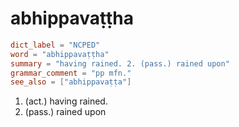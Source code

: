 # abhippavaṭṭha

``` toml
dict_label = "NCPED"
word = "abhippavaṭṭha"
summary = "having rained. 2. (pass.) rained upon"
grammar_comment = "pp mfn."
see_also = ["abhippavaṭṭa"]
```

1. (act.) having rained.
2. (pass.) rained upon

